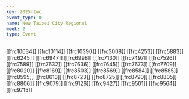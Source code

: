 ```yaml
---
key: 2025ntwc
event_type: 0
name: New Taipei City Regional
week: 2
type: Event
---
```

[[frc10034]]
[[frc10114]]
[[frc10390]]
[[frc3008]]
[[frc4253]]
[[frc5883]]
[[frc6245]]
[[frc6947]]
[[frc6998]]
[[frc7130]]
[[frc7497]]
[[frc7526]]
[[frc7589]]
[[frc7632]]
[[frc7636]]
[[frc7645]]
[[frc7673]]
[[frc7709]]
[[frc8020]]
[[frc8169]]
[[frc8503]]
[[frc8569]]
[[frc8584]]
[[frc8585]]
[[frc8595]]
[[frc8613]]
[[frc8723]]
[[frc8725]]
[[frc8790]]
[[frc8805]]
[[frc8806]]
[[frc9079]]
[[frc9126]]
[[frc9427]]
[[frc9501]]
[[frc9564]]
[[frc9715]]
